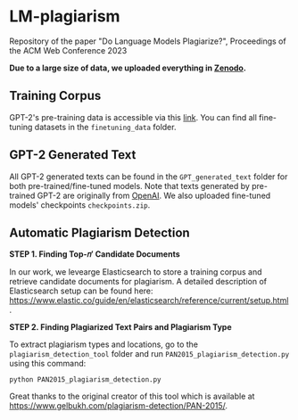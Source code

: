 # LM-plagiarism

Repository of the paper "Do Language Models Plagiarize?", Proceedings of the ACM Web Conference 2023

**Due to a large size of data, we uploaded everything in [Zenodo]().**

## Training Corpus
GPT-2's pre-training data is accessible via this [link](https://skylion007.github.io/OpenWebTextCorpus/). You can find all fine-tuning datasets in the ``finetuning_data`` folder.

## GPT-2 Generated Text
All GPT-2 generated texts can be found in the ``GPT_generated_text`` folder for both pre-trained/fine-tuned models. Note that texts generated by pre-trained GPT-2 are originally from [OpenAI](https://github.com/openai/gpt-2-output-dataset). We also uploaded fine-tuned models' checkpoints ``checkpoints.zip``.

## Automatic Plagiarism Detection
**STEP 1. Finding Top-𝑛′ Candidate Documents**

In our work, we levearge Elasticsearch to store a training corpus and retrieve candidate documents for plagiarism. A detailed description of Elasticsearch setup can be found here: <https://www.elastic.co/guide/en/elasticsearch/reference/current/setup.html>.

**STEP 2. Finding Plagiarized Text Pairs and Plagiarism Type**

To extract plagiarism types and locations, go to the ``plagiarism_detection_tool`` folder and run ``PAN2015_plagiarism_detection.py`` using this command:
```
python PAN2015_plagiarism_detection.py
```
Great thanks to the original creator of this tool which is available at <https://www.gelbukh.com/plagiarism-detection/PAN-2015/>.
